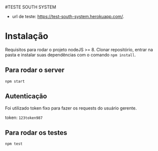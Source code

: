 #TESTE SOUTH SYSTEM

- url de teste: https://test-south-system.herokuapp.com/.

# Instalação

Requisitos para rodar o projeto nodeJS >= 8. Clonar repositório, entrar na pasta e instalar suas dependências com o comando `npm install`.

## Para rodar o server

```
npm start
```

## Autenticação

Foi utilizado token fixo para fazer os requests do usuário gerente.

token: `123token987`
## Para rodar os testes

```
npm test
```
